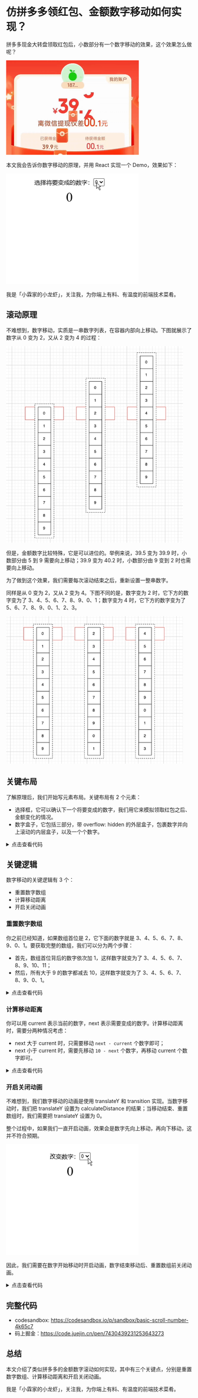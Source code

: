 # 仿拼多多领红包、金额数字移动如何实现？

拼多多现金大转盘领取红包后，小数部分有一个数字移动的效果，这个效果怎么做呢？

![](./img/pdd.gif)

本文我会告诉你数字移动的原理，并用 React 实现一个 Demo，效果如下：

![](./img/scroll-number.gif)

我是「小霖家的小龙虾」，关注我，为你端上有料、有温度的前端技术菜肴。

## 滚动原理

不难想到，数字移动，实质是一串数字列表，在容器内部向上移动。下图就展示了数字从 0 变为 2，又从 2 变为 4 的过程：

![](./img/up.png)

但是，金额数字比较特殊，它是可以进位的。举例来说，39.5 变为 39.9 时，小数部分由 5 到 9 需要向上移动；39.9 变为 40.2 时，小数部分由 9 变到 2 时也需要向上移动。

为了做到这个效果，我们需要每次滚动结束之后，重新设置一整串数字。

同样是从 0 变为 2，又从 2 变为 4。下图不同的是，数字变为 2 时，它下方的数字变为了 3、4、5、6、7、8、9、0、1；数字变为 4 时，它下方的数字变为了 5、6、7、8、9、0、1、2、3。

![](./img/loop.png)

## 关键布局

了解原理后，我们开始写元素布局。关键布局有 2 个元素：

- 选择框，它可以确认下一个将要变成的数字，我们用它来模拟领取红包之后、金额变化的情况。
- 数字盒子，它包括三部分，带 overflow: hidden 的外层盒子，包裹数字并向上滚动的内层盒子，以及一个个数字。

<details>
<summary>点击查看代码</summary>

```jsx
const App = function () {
  const [options] = useState([0, 1, 2, 3, 4, 5, 6, 7, 8, 9])
  const [nums, setNums] = useState([0, 1, 2, 3, 4, 5, 6, 7, 8, 9])

  return (
    <main>
      <div className="select-box">
        <span>改变数字：</span>
        <select>
          {
            options.map(v => (
              <option key={v}>{v}</option>
            ))
          }
        </select>
      </div>
      <div className="num-box">
        <div>
          {
            nums.map(v => (
              <div className="num" key={v}>{v}</div>
            ))
          }
        </div>
      </div>
    </main>
  )
};
```
</details>

## 关键逻辑

数字移动的关键逻辑有 3 个：

- 重置数字数组
- 计算移动距离
- 开启关闭动画

### 重置数字数组

你之前已经知道，如果数组首位是 2，它下面的数字就是 3、4、5、6、7、8、9、0、1。要获取完整的数组，我们可以分为两个步骤：

- 首先，数组首位背后的数字依次加 1，这样数字就变为了 3、4、5、6、7、8、9、10、11；
- 然后，所有大于 9 的数字都减去 10，这样数字就变为了 3、4、5、6、7、8、9、0、1。

<details>
<summary>点击查看代码</summary>

```js
const getNewNums = (next) => {
  const newNums = []
  for (let i = next; i < next + 10; i++) {
    const item = i > 9 ? (i - 10) : i
    newNums.push(item)
  }
  return newNums
}
```
</details>

### 计算移动距离

你可以用 current 表示当前的数字，next 表示需要变成的数字。计算移动距离时，需要分两种情况考虑：

- next 大于 current 时，只需要移动 `next - current` 个数字即可； 
- next 小于 current 时，需要先移动 `10 - next` 个数字，再移动 current 个数字即可。

<details>
<summary>点击查看代码</summary>

```js
const calculateDistance = (current, next) => {
  const height = 40
  let diff = next - current
  if (next < current) {
    diff = 10 - current + next
  }
  return -(diff * height)
}
```
</details>

### 开启关闭动画

不难想到，我们数字移动的动画是使用 translateY 和 transition 实现。当数字移动时，我们把 translateY 设置为 calculateDistance 的结果；当移动结束、重置数组时，我们需要把 translateY 设置为 0。

整个过程中，如果我们一直开启动画，效果会是数字先向上移动，再向下移动，这并不符合预期。

![](./img/back.gif)

因此，我们需要在数字开始移动时开启动画，数字结束移动后、重置数组前关闭动画。

<details>
<summary>点击查看代码</summary>

```jsx
const App = function () {
  // ... 省略
  const numBoxRef = useRef()

  const onChange = (e) => {
    // 开启动画
    numBoxRef.current.style.transition = `all 1s`
    // ... 省略
  }

  const onTransitionEnd = () => {
    // 关闭动画
    numBoxRef.current.style.transition = ''
    // ... 省略
  }

  return (
    <main>{/* ... 省略 */}</main>
  )
};
```
</details>

## 完整代码

- codesandbox: https://codesandbox.io/p/sandbox/basic-scroll-number-4k65c7
- 码上掘金：https://code.juejin.cn/pen/7430439231253643273

## 总结

本文介绍了类似拼多多的金额数字滚动如何实现，其中有三个关键点，分别是重置数字数组、计算移动距离和开启关闭动画。

我是「小霖家的小龙虾」，关注我，为你端上有料、有温度的前端技术菜肴。

